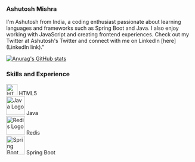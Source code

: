 ### Ashutosh Mishra
I'm Ashutosh from India, a coding enthusiast passionate about learning languages and frameworks such as Spring Boot and Java. I also enjoy working with JavaScript and creating frontend experiences. Check out my Twitter at Ashutosh's Twitter and connect with me on LinkedIn [here](LinkedIn link)."

[![Anurag's GitHub stats](https://github-readme-stats.vercel.app/api?username=Ashut0sh-mishra)](https://github.com/anuraghazra/github-readme-stats)

### Skills and Experience
 <img src="https://www.w3.org/html/logo/downloads/HTML5_Logo_512.png" alt="HTML5 Logo" width="30" height="30"> HTML5
<br>
<img src="https://upload.wikimedia.org/wikipedia/de/e/e1/Java-Logo.svg" alt="Java Logo" width="50" height="50"> Java
<br>
<img src="https://upload.wikimedia.org/wikipedia/en/6/6b/Redis_Logo.svg" alt="Redis Logo" width="50" height="50"> Redis
<br>
<img src="https://upload.wikimedia.org/wikipedia/commons/7/79/Spring_Boot.svg" alt="Spring Boot Logo" width="50" height="50"> Spring Boot

